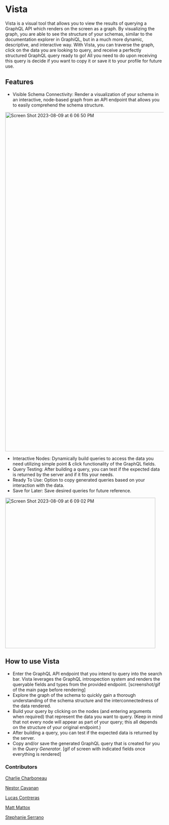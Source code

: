 # Vista

Vista is a visual tool that allows you to view the results of querying a GraphQL API which renders on the screen as a graph. By visualizing the graph, you are able to see the structure of your schemas, similar to the documentation explorer in GraphiQL, but in a much more dynamic, descriptive, and interactive way. With Vista, you can traverse the graph, click on the data you are looking to query, and receive a perfectly structured GraphQL query ready to go! All you need to do upon receiving this query is decide if you want to copy it or save it to your profile for future use.

## Features
* Visible Schema Connectivity: Render a visualization of your schema in an interactive, node-based graph from an API endpoint that allows you to easily comprehend the schema structure.
<img width="1075" alt="Screen Shot 2023-08-09 at 6 06 50 PM" src="https://github.com/oslabs-beta/vista/assets/90209258/e0971f3b-8065-4bb0-b5cc-1337b89d42f4">

  
* Interactive Nodes: Dynamically build queries to access the data you need utilizing simple point & click functionality of the GraphQL fields.
* Query Testing: After building a query, you can test if the expected data is returned by the server and if it fits your needs.
* Ready To Use: Option to copy generated queries based on your interaction with the data.
* Save for Later: Save desired queries for future reference.
<img width="477" alt="Screen Shot 2023-08-09 at 6 09 02 PM" src="https://github.com/oslabs-beta/vista/assets/90209258/1bdf5776-af5f-403d-8b5a-09b6e0405d40">


## How to use Vista
 * Enter the GraphQL API endpoint that you intend to query into the search bar. Vista leverages the GraphQL introspection system and renders the queryable fields and types from the provided endpoint.
  [screenshot/gif of the main page before rendering]
 * Explore the graph of the schema to quickly gain a thorough understanding of the schema structure and the interconnectedness of the data rendered.
 * Build your query by clicking on the nodes (and entering arguments when required) that represent the data you want to query. (Keep in mind that not every node will appear as part of your query; this all depends on the structure of your original endpoint.)
 * After building a query, you can test if the expected data is returned by the server.
 * Copy and/or save the generated GraphQL query that is created for you in the *Query Generator*.
   [gif of screen with indicated fields once everything is rendered]

### Contributors

[Charlie Charboneau](https://github.com/CharlieCharboneau)  

[Nestor Cayanan](https://github.com/nestorcayananjr)  

[Lucas Contreras](https://github.com/lucascontreras)  

[Matt Mattox](https://github.com/heyitsmattox)  

[Stephanie Serrano](http://github.com/stephanie-115)  




